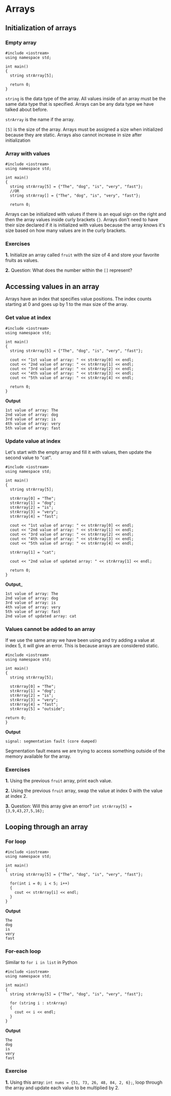 # Arrays

## Initialization of arrays

### Empty array
```
#include <iostream>
using namespace std;

int main() 
{
  string strArray[5];
  
  return 0;
}
```

```string``` is the data type of the array. All values inside of an array must be the same data type that is specified. Arrays can be any data type we have talked about before.

```strArray``` is the name if the array.

```[5]``` is the size of the array. Arrays must be assigned a size when initialized because they are static. Arrays also cannot increase in size after initialization

### Array with values
```
#include <iostream>
using namespace std;

int main() 
{
  string strArray[5] = {"The", "dog", "is", "very", "fast"};
  //OR
  string strArray[] = {"The", "dog", "is", "very", "fast"};
  
  return 0;
```

Arrays can be initialized with values if there is an equal sign on the right and then the array values inside curly brackets ```{}```. Arrays don't need to have their size declared if it is initialized with values because the array knows it's size based on how many values are in the curly brackets.

### Exercises
__1.__ Initialize an array called ```fruit``` with the size of 4 and store your favorite fruits as values.

__2.__ Question: What does the number within the ```[]``` represent?

## Accessing values in an array

Arrays have an index that specifies value positions. The index counts starting at 0 and goes up by 1 to the max size of the array.

### Get value at index
```
#include <iostream>
using namespace std;

int main() 
{
  string strArray[5] = {"The", "dog", "is", "very", "fast"};

  cout << "1st value of array: " << strArray[0] << endl;
  cout << "2nd value of array: " << strArray[1] << endl;
  cout << "3rd value of array: " << strArray[2] << endl;
  cout << "4th value of array: " << strArray[3] << endl;
  cout << "5th value of array: " << strArray[4] << endl;
  
  return 0;
}
```

__Output__
```
1st value of array: The
2nd value of array: dog
3rd value of array: is
4th value of array: very
5th value of array: fast
```

### Update value at index
Let's start with the empty array and fill it with values, then update the second value to "cat".

```
#include <iostream>
using namespace std;

int main() 
{
  string strArray[5];

  strArray[0] = "The";
  strArray[1] = "dog";
  strArray[2] = "is";
  strArray[3] = "very";
  strArray[4] = "fast";

  cout << "1st value of array: " << strArray[0] << endl;
  cout << "2nd value of array: " << strArray[1] << endl;
  cout << "3rd value of array: " << strArray[2] << endl;
  cout << "4th value of array: " << strArray[3] << endl;
  cout << "5th value of array: " << strArray[4] << endl;

  strArray[1] = "cat";

  cout << "2nd value of updated array: " << strArray[1] << endl;
  
  return 0;
}
```

__Output___
```
1st value of array: The
2nd value of array: dog
3rd value of array: is
4th value of array: very
5th value of array: fast
2nd value of updated array: cat
```

### Values cannot be added to an array
If we use the same array we have been using and try adding a value at index 5, it will give an error. This is because arrays are considered static.
```
#include <iostream>
using namespace std;

int main() 
{
  string strArray[5];

  strArray[0] = "The";
  strArray[1] = "dog";
  strArray[2] = "is";
  strArray[3] = "very";
  strArray[4] = "fast";
  strArray[5] = "outside";

return 0;
}
```

__Output__
```
signal: segmentation fault (core dumped)
```
Segmentation fault means we are trying to access something outside of the memory available for the array.

### Exercises
__1.__ Using the previous ```fruit``` array, print each value.

__2.__ Using the previous ```fruit``` array, swap the value at index 0 with the value at index 2.

__3.__ Question: Will this array give an error? ```int strArray[5] = {3,9,43,27,5,16};```


## Looping through an array

### For loop
```
#include <iostream>
using namespace std;

int main() 
{
  string strArray[5] = {"The", "dog", "is", "very", "fast"};

  for(int i = 0; i < 5; i++)
  {
    cout << strArray[i] << endl;
  }
}
```

__Output__
```
The
dog
is
very
fast
```

### For-each loop
Similar to ```for i in list``` in Python

```
#include <iostream>
using namespace std;

int main() 
{
  string strArray[5] = {"The", "dog", "is", "very", "fast"};

  for (string i : strArray)
  {
    cout << i << endl;
  }
}
```

__Output__
```
The
dog
is
very
fast
```

### Exercise
__1.__ Using this array: ```int nums = {51, 73, 26, 48, 84, 2, 6};```, loop through the array and update each value to be multiplied by 2.
